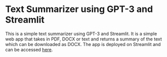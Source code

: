# Text Summarizer using GPT-3 and Streamlit
This is a simple text summarizer using GPT-3 and Streamlit. It is a simple web app that takes in PDF, DOCX or text and returns a summary of the text which can be downloaded as DOCX. The app is deployed on Streamlit and can be accessed [here](https://rafayqayyum-text-summarizer-app-mcchhv.streamlit.app/).
